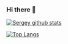 ### Hi there 👋

[![Sergey github stats](https://github-readme-stats.vercel.app/api?username=rsdev69&show_icons=true&theme=react)](http://rsdev69.github.io/)

[![Top Langs](https://github-readme-stats.vercel.app/api/top-langs/?username=rsdev69&theme=react&langs_count=8)](http://rsdev69.github.io/)

